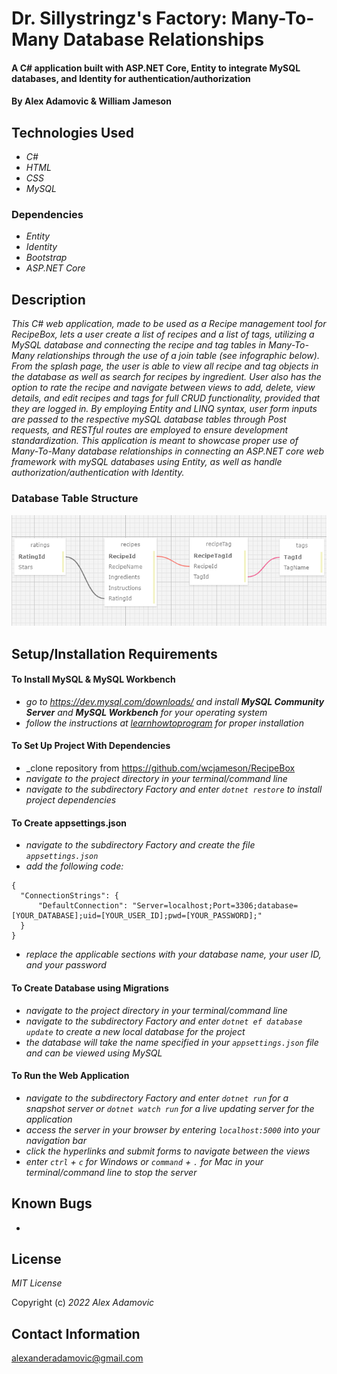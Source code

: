 # Dr. Sillystringz's Factory: Many-To-Many Database Relationships

#### A C# application built with ASP.NET Core, Entity to integrate MySQL databases, and Identity for authentication/authorization

#### By Alex Adamovic & William Jameson

## Technologies Used

* _C#_
* _HTML_
* _CSS_
* _MySQL_

### Dependencies

* _Entity_
* _Identity_
* _Bootstrap_
* _ASP.NET Core_

## Description

_This C# web application, made to be used as a Recipe management tool for RecipeBox, lets a user create a list of recipes and a list of tags, utilizing a MySQL database and connecting the recipe and tag tables in Many-To-Many relationships through the use of a join table (see infographic below). From the splash page, the user is able to view all recipe and tag objects in the database as well as search for recipes by ingredient. User also has the option to rate the recipe and navigate between views to add, delete, view details, and edit recipes and tags for full CRUD functionality, provided that they are logged in. By employing Entity and LINQ syntax, user form inputs are passed to the respective mySQL database tables through Post requests, and RESTful routes are employed to ensure development standardization. This application is meant to showcase proper use of Many-To-Many database relationships in connecting an ASP.NET core web framework with mySQL databases using Entity, as well as handle authorization/authentication with Identity._

### Database Table Structure

![image](/RecipeBox/wwwroot/img/RecipeBox.png)

## Setup/Installation Requirements

#### To Install MySQL & MySQL Workbench

* _go to https://dev.mysql.com/downloads/ and install **MySQL Community Server** and **MySQL Workbench** for your operating system_
* _follow the instructions at [learnhowtoprogram](https://www.learnhowtoprogram.com/c-and-net/getting-started-with-c/installing-and-configuring-mysql) for proper installation_

#### To Set Up Project With Dependencies

* _clone repository from https://github.com/wcjameson/RecipeBox
* _navigate to the project directory in your terminal/command line_
* _navigate to the subdirectory Factory and enter ```dotnet restore``` to install project dependencies_

#### To Create appsettings.json

* _navigate to the subdirectory Factory and create the file ```appsettings.json```_
* _add the following code:_
```
{
  "ConnectionStrings": {
      "DefaultConnection": "Server=localhost;Port=3306;database=[YOUR_DATABASE];uid=[YOUR_USER_ID];pwd=[YOUR_PASSWORD];"
  }
}
```
* _replace the applicable sections with your database name, your user ID, and your password_

#### To Create Database using Migrations

* _navigate to the project directory in your terminal/command line_
* _navigate to the subdirectory Factory and enter ```dotnet ef database update``` to create a new local database for the project_
* _the database will take the name specified in your ```appsettings.json``` file and can be viewed using MySQL_

#### To Run the Web Application

* _navigate to the subdirectory Factory and enter ```dotnet run``` for a snapshot server or ```dotnet watch run``` for a live updating server for the application_
* _access the server in your browser by entering ```localhost:5000``` into your navigation bar_
* _click the hyperlinks and submit forms to navigate between the views_
* _enter ```ctrl``` + ```c``` for Windows or ```command``` + ```.``` for Mac in your terminal/command line to stop the server_

## Known Bugs

* 

## License

_MIT License_

Copyright (c) _2022_ _Alex Adamovic_

## Contact Information

alexanderadamovic@gmail.com
